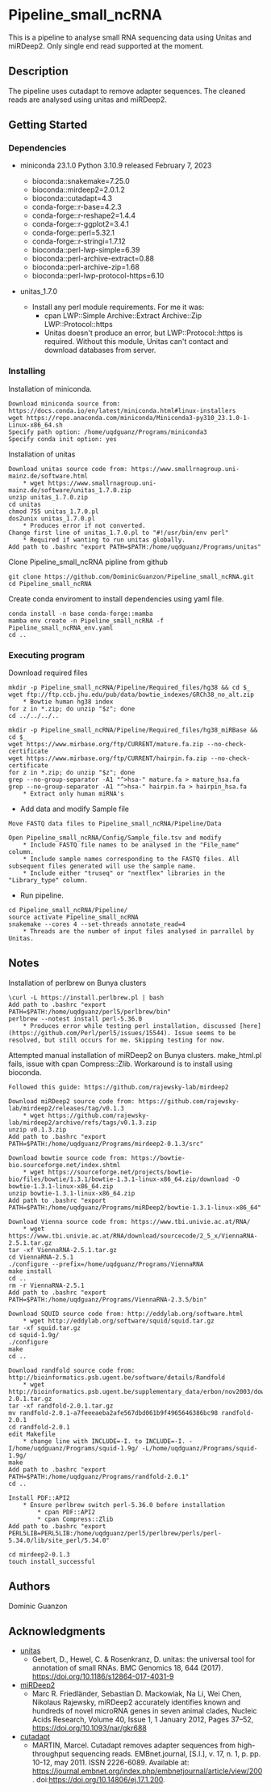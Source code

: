 # Pipeline_small_ncRNA

This is a pipeline to analyse small RNA sequencing data using Unitas and miRDeep2.
Only single end read supported at the moment.

## Description

The pipeline uses cutadapt to remove adapter sequences. The cleaned reads are analysed using unitas and miRDeep2.

## Getting Started

### Dependencies

* miniconda 23.1.0 Python 3.10.9 released February 7, 2023
    * bioconda::snakemake=7.25.0
    * bioconda::mirdeep2=2.0.1.2
    * bioconda::cutadapt=4.3
    * conda-forge::r-base=4.2.3
    * conda-forge::r-reshape2=1.4.4
    * conda-forge::r-ggplot2=3.4.1
    * conda-forge::perl=5.32.1
	* conda-forge::r-stringi=1.7.12
    * bioconda::perl-lwp-simple=6.39
    * bioconda::perl-archive-extract=0.88
    * bioconda::perl-archive-zip=1.68
    * bioconda::perl-lwp-protocol-https=6.10 

* unitas_1.7.0
    * Install any perl module requirements. For me it was:
        * cpan LWP::Simple Archive::Extract Archive::Zip LWP::Protocol::https
        * Unitas doesn't produce an error, but LWP::Protocol::https is required. Without this module, Unitas can't contact and download databases from server.	

### Installing

Installation of miniconda.
```
Download miniconda source from: https://docs.conda.io/en/latest/miniconda.html#linux-installers
wget https://repo.anaconda.com/miniconda/Miniconda3-py310_23.1.0-1-Linux-x86_64.sh
Specify path option: /home/uqdguanz/Programs/miniconda3
Specify conda init option: yes
```

Installation of unitas
```
Download unitas source code from: https://www.smallrnagroup.uni-mainz.de/software.html
    * wget https://www.smallrnagroup.uni-mainz.de/software/unitas_1.7.0.zip
unzip unitas_1.7.0.zip
cd unitas
chmod 755 unitas_1.7.0.pl
dos2unix unitas_1.7.0.pl
    * Produces error if not converted.
Change first line of unitas_1.7.0.pl to "#!/usr/bin/env perl"
    * Required if wanting to run unitas globally.
Add path to .bashrc "export PATH=$PATH:/home/uqdguanz/Programs/unitas"	
```

Clone Pipeline_small_ncRNA pipline from github
```
git clone https://github.com/DominicGuanzon/Pipeline_small_ncRNA.git
cd Pipeline_small_ncRNA
```

Create conda enviroment to install dependencies using yaml file.
```
conda install -n base conda-forge::mamba
mamba env create -n Pipeline_small_ncRNA -f Pipeline_small_ncRNA_env.yaml
cd ..
```

### Executing program

Download required files
```
mkdir -p Pipeline_small_ncRNA/Pipeline/Required_files/hg38 && cd $_
wget ftp://ftp.ccb.jhu.edu/pub/data/bowtie_indexes/GRCh38_no_alt.zip
    * Bowtie human hg38 index
for z in *.zip; do unzip "$z"; done
cd ../../../..
    
mkdir -p Pipeline_small_ncRNA/Pipeline/Required_files/hg38_miRBase && cd $_
wget https://www.mirbase.org/ftp/CURRENT/mature.fa.zip --no-check-certificate
wget https://www.mirbase.org/ftp/CURRENT/hairpin.fa.zip --no-check-certificate
for z in *.zip; do unzip "$z"; done
grep --no-group-separator -A1 "^>hsa-" mature.fa > mature_hsa.fa
grep --no-group-separator -A1 "^>hsa-" hairpin.fa > hairpin_hsa.fa
    * Extract only human miRNA's
```

* Add data and modify Sample file
```
Move FASTQ data files to Pipeline_small_ncRNA/Pipeline/Data

Open Pipeline_small_ncRNA/Config/Sample_file.tsv and modify
    * Include FASTQ file names to be analysed in the "File_name" column.
    * Include sample names corresponding to the FASTQ files. All subsequent files generated will use the sample name.
    * Include either "truseq" or "nextflex" libraries in the "Library_type" column.
```

* Run pipeline.
```
cd Pipeline_small_ncRNA/Pipeline/
source activate Pipeline_small_ncRNA
snakemake --cores 4 --set-threads annotate_read=4
    * Threads are the number of input files analysed in parrallel by Unitas.
```

## Notes

Installation of perlbrew on Bunya clusters
```
\curl -L https://install.perlbrew.pl | bash
Add path to .bashrc "export PATH=$PATH:/home/uqdguanz/perl5/perlbrew/bin"
perlbrew --notest install perl-5.36.0
    * Produces error while testing perl installation, discussed [here](https://github.com/Perl/perl5/issues/15544). Issue seems to be resolved, but still occurs for me. Skipping testing for now.
```

Attempted manual installation of miRDeep2 on Bunya clusters. make_html.pl fails, issue with cpan Compress::Zlib. Workaround is to install using bioconda.
```
Followed this guide: https://github.com/rajewsky-lab/mirdeep2

Download miRDeep2 source code from: https://github.com/rajewsky-lab/mirdeep2/releases/tag/v0.1.3
    * wget https://github.com/rajewsky-lab/mirdeep2/archive/refs/tags/v0.1.3.zip
unzip v0.1.3.zip
Add path to .bashrc "export PATH=$PATH:/home/uqdguanz/Programs/mirdeep2-0.1.3/src"

Download bowtie source code from: https://bowtie-bio.sourceforge.net/index.shtml
    * wget https://sourceforge.net/projects/bowtie-bio/files/bowtie/1.3.1/bowtie-1.3.1-linux-x86_64.zip/download -O bowtie-1.3.1-linux-x86_64.zip
unzip bowtie-1.3.1-linux-x86_64.zip
Add path to .bashrc "export PATH=$PATH:/home/uqdguanz/Programs/miRDeep2/bowtie-1.3.1-linux-x86_64"

Download Vienna source code from: https://www.tbi.univie.ac.at/RNA/
    * wget https://www.tbi.univie.ac.at/RNA/download/sourcecode/2_5_x/ViennaRNA-2.5.1.tar.gz
tar -xf ViennaRNA-2.5.1.tar.gz
cd ViennaRNA-2.5.1
./configure --prefix=/home/uqdguanz/Programs/ViennaRNA
make install
cd ..
rm -r ViennaRNA-2.5.1
Add path to .bashrc "export PATH=$PATH:/home/uqdguanz/Programs/ViennaRNA-2.3.5/bin"

Download SQUID source code from: http://eddylab.org/software.html
    * wget http://eddylab.org/software/squid/squid.tar.gz
tar -xf squid.tar.gz
cd squid-1.9g/
./configure
make
cd ..

Download randfold source code from: http://bioinformatics.psb.ugent.be/software/details/Randfold
    * wget http://bioinformatics.psb.ugent.be/supplementary_data/erbon/nov2003/downloads/randfold-2.0.1.tar.gz
tar -xf randfold-2.0.1.tar.gz
mv randfold-2.0.1-a7feeeaeba2afe567dbd061b9f4965646386bc98 randfold-2.0.1
cd randfold-2.0.1
edit Makefile
    * change line with INCLUDE=-I. to INCLUDE=-I. -I/home/uqdguanz/Programs/squid-1.9g/ -L/home/uqdguanz/Programs/squid-1.9g/
make
Add path to .bashrc "export PATH=$PATH:/home/uqdguanz/Programs/randfold-2.0.1"
cd ..

Install PDF::API2
    * Ensure perlbrew switch perl-5.36.0 before installation
	    * cpan PDF::API2
        * cpan Compress::Zlib
Add path to .bashrc "export PERL5LIB=PERL5LIB:/home/uqdguanz/perl5/perlbrew/perls/perl-5.34.0/lib/site_perl/5.34.0"

cd mirdeep2-0.1.3
touch install_successful
```

## Authors

Dominic Guanzon

## Acknowledgments

* [unitas](https://www.smallrnagroup.uni-mainz.de/software.html)
    * Gebert, D., Hewel, C. & Rosenkranz, D. unitas: the universal tool for annotation of small RNAs. BMC Genomics 18, 644 (2017). https://doi.org/10.1186/s12864-017-4031-9
* [miRDeep2](https://www.mdc-berlin.de/content/mirdeep2-documentation?mdcbl%5B0%5D=/n-rajewsky%23t-data%2Csoftware%26resources&mdctl=0&mdcou=20738&mdcot=6&mdcbv=71nDTh7VzOJOW6SFGuFySs4mus4wnovu-t2LZzV2dL8)
    * Marc R. Friedländer, Sebastian D. Mackowiak, Na Li, Wei Chen, Nikolaus Rajewsky, miRDeep2 accurately identifies known and hundreds of novel microRNA genes in seven animal clades, Nucleic Acids Research, Volume 40, Issue 1, 1 January 2012, Pages 37–52, https://doi.org/10.1093/nar/gkr688
* [cutadapt](https://cutadapt.readthedocs.io/en/stable/)
    * MARTIN, Marcel. Cutadapt removes adapter sequences from high-throughput sequencing reads. EMBnet.journal, [S.l.], v. 17, n. 1, p. pp. 10-12, may 2011. ISSN 2226-6089. Available at: <https://journal.embnet.org/index.php/embnetjournal/article/view/200>. doi:https://doi.org/10.14806/ej.17.1.200.